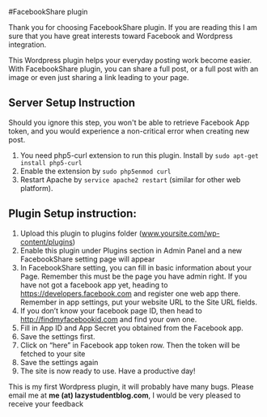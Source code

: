 #FacebookShare plugin

Thank you for choosing FacebookShare plugin. If you are reading this I am sure that you have great interests toward Facebook and Wordpress integration.

This Wordpress plugin helps your everyday posting work become easier. With FacebookShare plugin, you can share a full post, or a full post with an image or even just sharing a link leading to your page. 

## Server Setup Instruction

Should you ignore this step, you won't be able to retrieve Facebook App token, and you would experience a non-critical error when creating new post.

1. You need php5-curl extension to run this plugin. Install by `sudo apt-get install php5-curl`
2. Enable the extension by `sudo php5enmod curl`
3. Restart Apache by `service apache2 restart` (similar for other web platform).

## Plugin Setup instruction:
1. Upload this plugin to plugins folder (www.yoursite.com/wp-content/plugins)
2. Enable this plugin under Plugins section in Admin Panel and a new FacebookShare setting page will appear
3.  In FacebookShare setting, you can fill in basic information about your Page. Remember this must be the page you have admin right. If you have not got a facebook app yet, heading to https://developers.facebook.com and register one web app there. Remember in app settings, put your website URL to the Site URL fields.
4.  If you don’t know your facebook page ID, then head to http://findmyfacebookid.com and find your own one.
5.  Fill in App ID and App Secret you obtained from the Facebook app.
6.  Save the settings first.
7.  Click on “here” in Facebook app token row. Then the token will be fetched to your site
8.  Save the settings again
9.  The site is now ready to use. Have a productive day!

This is my first Wordpress plugin, it will probably have many bugs. Please email me at **me (at) lazystudentblog.com**, I would be very pleased to receive your feedback
